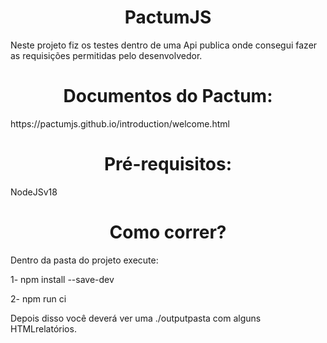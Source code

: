 <h1 align="center"> PactumJS </h1>
Neste projeto fiz os testes dentro de uma Api publica onde consegui fazer as requisições permitidas pelo desenvolvedor.



<h1 align="center"> Documentos do Pactum:  </h1>
https://pactumjs.github.io/introduction/welcome.html

<h1 align="center"> Pré-requisitos:  </h1>
NodeJSv18

<h1 align="center"> Como correr?  </h1>

Dentro da pasta do projeto execute:

1- npm install --save-dev

2- npm run ci

Depois disso você deverá ver uma ./outputpasta com alguns HTMLrelatórios.





